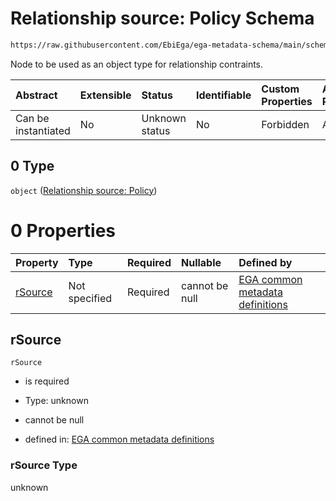 # Relationship source: Policy Schema

```txt
https://raw.githubusercontent.com/EbiEga/ega-metadata-schema/main/schemas/EGA.policy.json#/properties/policyRelationships/items/allOf/1/anyOf/1/allOf/1/anyOf/0
```

Node to be used as an object type for relationship contraints.

| Abstract            | Extensible | Status         | Identifiable | Custom Properties | Additional Properties | Access Restrictions | Defined In                                                                   |
| :------------------ | :--------- | :------------- | :----------- | :---------------- | :-------------------- | :------------------ | :--------------------------------------------------------------------------- |
| Can be instantiated | No         | Unknown status | No           | Forbidden         | Allowed               | none                | [EGA.policy.json\*](../../../schemas/EGA.policy.json "open original schema") |

## 0 Type

`object` ([Relationship source: Policy](ega-4-definitions-relationship-source-policy.md))

# 0 Properties

| Property            | Type          | Required | Nullable       | Defined by                                                                                                                                                                                                                                                  |
| :------------------ | :------------ | :------- | :------------- | :---------------------------------------------------------------------------------------------------------------------------------------------------------------------------------------------------------------------------------------------------------- |
| [rSource](#rsource) | Not specified | Required | cannot be null | [EGA common metadata definitions](ega-4-definitions-relationship-source-policy-properties-rsource.md "https://raw.githubusercontent.com/EbiEga/ega-metadata-schema/main/schemas/EGA.common-definitions.json#/definitions/rSourcePolicy/properties/rSource") |

## rSource



`rSource`

*   is required

*   Type: unknown

*   cannot be null

*   defined in: [EGA common metadata definitions](ega-4-definitions-relationship-source-policy-properties-rsource.md "https://raw.githubusercontent.com/EbiEga/ega-metadata-schema/main/schemas/EGA.common-definitions.json#/definitions/rSourcePolicy/properties/rSource")

### rSource Type

unknown
